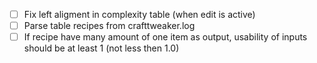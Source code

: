 - [ ] Fix left aligment in complexity table (when edit is active)
- [ ] Parse table recipes from crafttweaker.log
- [ ] If recipe have many amount of one item as output, usability of inputs should be at least 1 (not less then 1.0)